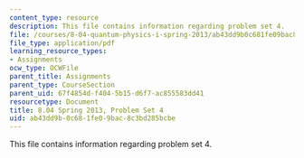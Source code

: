 ```yaml
---
content_type: resource
description: This file contains information regarding problem set 4.
file: /courses/8-04-quantum-physics-i-spring-2013/ab43dd9b0c681fe09bac8c3bd285bcbe_MIT8_04S13_ps4.pdf
file_type: application/pdf
learning_resource_types:
- Assignments
ocw_type: OCWFile
parent_title: Assignments
parent_type: CourseSection
parent_uid: 67f4854d-f404-5b15-d6f7-ac855583dd41
resourcetype: Document
title: 8.04 Spring 2013, Problem Set 4
uid: ab43dd9b-0c68-1fe0-9bac-8c3bd285bcbe
---
```

This file contains information regarding problem set 4.

